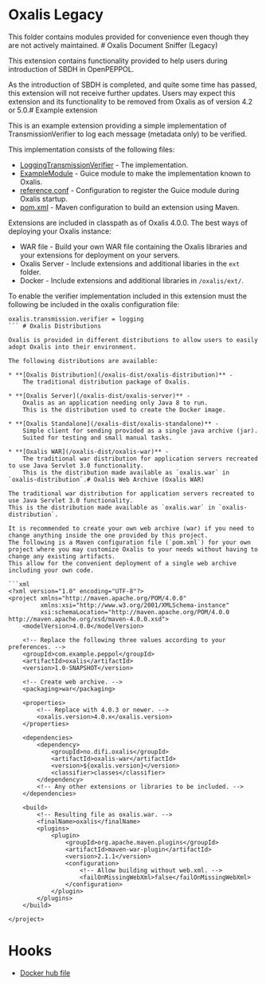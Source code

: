 # Oxalis Legacy

This folder contains modules provided for convenience even though they are not actively maintained. # Oxalis Document Sniffer (Legacy)

This extension contains functionality provided to help users during introduction of SBDH in OpenPEPPOL.

As the introduction of SBDH is completed, and quite some time has passed, this extension will not receive further updates.
Users may expect this extension and its functionality to be removed from Oxalis as of version 4.2 or 5.0.# Example extension

This is an example extension providing a simple implementation of TransmissionVerifier to log each message (metadata only) to be verified.

This implementation consists of the following files:

* [LoggingTransmissionVerifier](src/main/java/no/difi/oxalis/ext/example/LoggingTransmissionVerifier.java) - The implementation.
* [ExampleModule](src/main/java/no/difi/oxalis/ext/example/ExampleModule.java) - Guice module to make the implementation known to Oxalis.
* [reference.conf](src/main/resources/reference.conf) - Configuration to register the Guice module during Oxalis startup.
* [pom.xml](pom.xml) - Maven configuration to build an extension using Maven.

Extensions are included in classpath as of Oxalis 4.0.0.
The best ways of deploying your Oxalis instance:

* WAR file - Build your own WAR file containing the Oxalis libraries and your extensions for deployment on your servers.
* Oxalis Server - Include extensions and additional libaries in the `ext` folder.
* Docker - Include extensions and additional libraries in `/oxalis/ext/`.

To enable the verifier implementation included in this extension must the following be included in the oxalis configuration file:

```properties
oxalis.transmission.verifier = logging
``` # Oxalis Distributions

Oxalis is provided in different distributions to allow users to easily adopt Oxalis into their environment.

The following distributions are available:

* **[Oxalis Distribution](/oxalis-dist/oxalis-distribution)** -
    The traditional distribution package of Oxalis.

* **[Oxalis Server](/oxalis-dist/oxalis-server)** - 
    Oxalis as an application needing only Java 8 to run. 
    This is the distribution used to create the Docker image. 

* **[Oxalis Standalone](/oxalis-dist/oxalis-standalone)** -
    Simple client for sending provided as a single java archive (jar).
    Suited for testing and small manual tasks.

* **[Oxalis WAR](/oxalis-dist/oxalis-war)** - 
    The traditional war distribution for application servers recreated to use Java Servlet 3.0 functionality.
    This is the distribution made available as `oxalis.war` in `oxalis-distribution`.# Oxalis Web Archive (Oxalis WAR)

The traditional war distribution for application servers recreated to use Java Servlet 3.0 functionality.
This is the distribution made available as `oxalis.war` in `oxalis-distribution`.

It is recommended to create your own web archive (war) if you need to change anything inside the one provided by this project.
The following is a Maven configuration file (`pom.xml`) for your own project where you may customize Oxalis to your needs without having to change any existing artifacts.
This allow for the convenient deployment of a single web archive including your own code.

```xml
<?xml version="1.0" encoding="UTF-8"?>
<project xmlns="http://maven.apache.org/POM/4.0.0"
         xmlns:xsi="http://www.w3.org/2001/XMLSchema-instance"
         xsi:schemaLocation="http://maven.apache.org/POM/4.0.0 http://maven.apache.org/xsd/maven-4.0.0.xsd">
    <modelVersion>4.0.0</modelVersion>

    <!-- Replace the following three values according to your preferences. -->
    <groupId>com.example.peppol</groupId>
    <artifactId>oxalis</artifactId>
    <version>1.0-SNAPSHOT</version>

    <!-- Create web archive. -->
    <packaging>war</packaging>

    <properties>
        <!-- Replace with 4.0.3 or newer. -->
        <oxalis.version>4.0.x</oxalis.version>
    </properties>

    <dependencies>
        <dependency>
            <groupId>no.difi.oxalis</groupId>
            <artifactId>oxalis-war</artifactId>
            <version>${oxalis.version}</version>
            <classifier>classes</classifier>
        </dependency>
        <!-- Any other extensions or libraries to be included. -->
    </dependencies>

    <build>
        <!-- Resulting file as oxalis.war. -->
        <finalName>oxalis</finalName>
        <plugins>
            <plugin>
                <groupId>org.apache.maven.plugins</groupId>
                <artifactId>maven-war-plugin</artifactId>
                <version>2.1.1</version>
                <configuration>
                    <!-- Allow building without web.xml. -->
                    <failOnMissingWebXml>false</failOnMissingWebXml>
                </configuration>
            </plugin>
        </plugins>
    </build>

</project>
```
# Hooks

* [Docker hub file](post_push)
